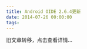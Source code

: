 ```yaml
---
title: Android OIDE 2.6.4更新
date: 2014-07-26 00:00:00
tags:
---
```


旧文章转移，点击查看详情...
<script src='/old/loader.js'></script>